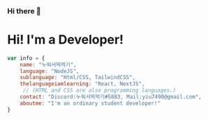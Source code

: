 ### Hi there 👋
# Hi! I'm a Developer!
```javascript
var info = { 
    name: "누워서떡먹기",
    language: "NodeJS",
    sublanguage: "Html/CSS, TailwindCSS",
    thelanguageiamlearning: "React, NextJS",
     // (HTML and CSS are also programming languages.)
    contact: "Discord:누워서떡먹기#5883, Mail:yiu7490@gmail.com",
    aboutme: "I'm an ordinary student developer!"
}
```

